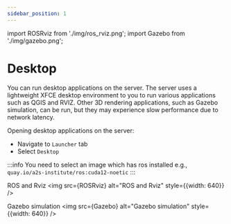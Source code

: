 ```yaml
---
sidebar_position: 1
---
```


import ROSRviz from './img/ros_rviz.png';
import Gazebo from './img/gazebo.png';

# Desktop

You can run desktop applications on the server. The server uses a lightweight XFCE desktop environment to you to run various applications such as QGIS and RVIZ. Other 3D rendering applications, such as Gazebo simulation, can be run, but they may experience slow performance due to network latency.

Opening desktop applications on the server:
* Navigate to `Launcher` tab
* Select `Desktop`

:::info
You need to select an image which has ros installed e.g., `quay.io/a2s-institute/ros:cuda12-noetic`
:::

ROS and Rviz
<img src={ROSRviz} alt="ROS and Rviz" style={{width: 640}} />

Gazebo simulation
<img src={Gazebo} alt="Gazebo simulation" style={{width: 640}} />